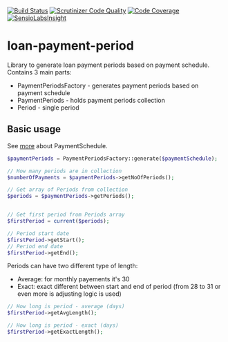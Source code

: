 [![Build Status](https://scrutinizer-ci.com/g/kaurikk/loan-payment-period/badges/build.png?b=master)](https://scrutinizer-ci.com/g/kaurikk/loan-payment-period/build-status/master) [![Scrutinizer Code Quality](https://scrutinizer-ci.com/g/kaurikk/loan-payment-period/badges/quality-score.png?b=master)](https://scrutinizer-ci.com/g/kaurikk/loan-payment-period/?branch=master) [![Code Coverage](https://scrutinizer-ci.com/g/kaurikk/loan-payment-period/badges/coverage.png?b=master)](https://scrutinizer-ci.com/g/kaurikk/loan-payment-period/?branch=master)
[![SensioLabsInsight](https://insight.sensiolabs.com/projects/0ed302ff-9e93-4445-8fc2-bcec227afa57/mini.png)](https://insight.sensiolabs.com/projects/0ed302ff-9e93-4445-8fc2-bcec227afa57)
# loan-payment-period

Library to generate loan payment periods based on payment schedule. Contains 3 main parts:

 * PaymentPeriodsFactory - generates payment periods based on payment schedule
 * PaymentPeriods - holds payment periods collection
 * Period - single period

## Basic usage
See [more](https://github.com/kaurikk/loan-payment-schedule/blob/master/README.md#basic-usage) about PaymentSchedule.

```php
$paymentPeriods = PaymentPeriodsFactory::generate($paymentSchedule);

// How many periods are in collection
$numberOfPayments = $paymentPeriods->getNoOfPeriods();

// Get array of Periods from collection
$periods = $paymentPeriods->getPeriods();


// Get first period from Periods array
$firstPeriod = current($periods);

// Period start date
$firstPeriod->getStart();
// Period end date
$firstPeriod->getEnd();
```

Periods can have two different type of length:
 * Average: for monthly payements it's 30
 * Exact: exact different between start and end of period (from 28 to 31 or even more is adjusting logic is used)
```php
// How long is period - average (days)
$firstPeriod->getAvgLength();

// How long is period - exact (days)
$firstPeriod->getExactLength();
```

